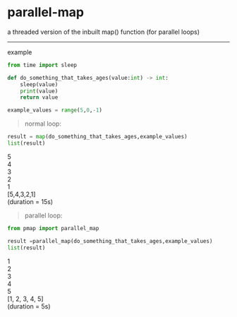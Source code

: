 # parallel-map
a threaded version of the inbuilt map() function (for parallel loops)

---
example
```python
from time import sleep

def do_something_that_takes_ages(value:int) -> int:
    sleep(value)
    print(value)
    return value

example_values = range(5,0,-1)
```

> normal loop:

```python
result = map(do_something_that_takes_ages,example_values)
list(result)
```
5 <br />
4 <br />
3 <br />
2 <br />
1 <br />
[5,4,3,2,1] <br />
(duration = 15s)

> parallel loop:

```python
from pmap import parallel_map

result =parallel_map(do_something_that_takes_ages,example_values)
list(result)
```
1 <br />
2 <br />
3 <br />
4 <br />
5 <br />
[1, 2, 3, 4, 5] <br />
(duration = 5s)
